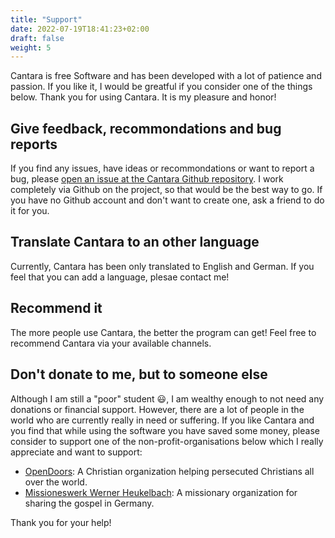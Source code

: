 ```yaml
---
title: "Support"
date: 2022-07-19T18:41:23+02:00
draft: false
weight: 5
---
```


Cantara is free Software and has been developed with a lot of patience and passion. If you like it, I would be greatful if you consider one of the things below. Thank you for using Cantara. It is my pleasure and honor!

## Give feedback, recommondations and bug reports

If you find any issues, have ideas or recommondations or want to report a bug, please [open an issue at the Cantara Github repository](https://github.com/reckel-jm/cantara/issues). I work completely via Github on the project, so that would be the best way to go. If you have no Github account and don't want to create one, ask a friend to do it for you.

## Translate Cantara to an other language

Currently, Cantara has been only translated to English and German. If you feel that you can add a language, plesae contact me!

## Recommend it

The more people use Cantara, the better the program can get! Feel free to recommend Cantara via your available channels. 

## Don't donate to me, but to someone else

Although I am still a "poor" student 😃, I am wealthy enough to not need any donations or financial support. However, there are a lot of people in the world who are currently really in need or suffering. If you like Cantara and you find that while using the software you have saved some money, please consider to support one of the non-profit-organisations below which I really appreciate and want to support:

  * [OpenDoors](https://www.opendoors.de/): A Christian organization helping persecuted Christians all over the world.
  * [Missioneswerk Werner Heukelbach](heukelbach.org/): A missionary organization for sharing the gospel in Germany.

Thank you for your help!